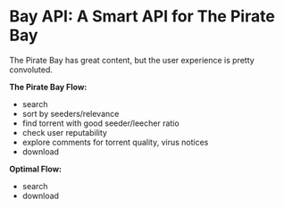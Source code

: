 # Bay API: A Smart API for The Pirate Bay

The Pirate Bay has great content, but the user experience is pretty convoluted.

**The Pirate Bay Flow:**
  * search
  * sort by seeders/relevance
  * find torrent with good seeder/leecher ratio
  * check user reputability
  * explore comments for torrent quality, virus notices
  * download

**Optimal Flow:**
  * search
  * download
